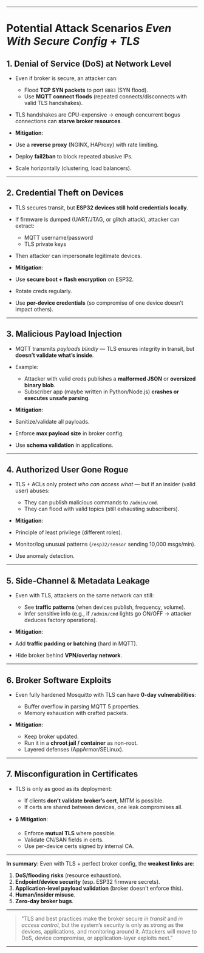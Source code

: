 
---

#  Potential Attack Scenarios *Even With Secure Config + TLS*

## 1. **Denial of Service (DoS) at Network Level**

* Even if broker is secure, an attacker can:

  * Flood **TCP SYN packets** to port `8883` (SYN flood).
  * Use **MQTT connect floods** (repeated connects/disconnects with valid TLS handshakes).
* TLS handshakes are CPU-expensive → enough concurrent bogus connections can **starve broker resources**.
*  **Mitigation**:

  * Use a **reverse proxy** (NGINX, HAProxy) with rate limiting.
  * Deploy **fail2ban** to block repeated abusive IPs.
  * Scale horizontally (clustering, load balancers).

---

## 2. **Credential Theft on Devices**

* TLS secures transit, but **ESP32 devices still hold credentials locally**.
* If firmware is dumped (UART/JTAG, or glitch attack), attacker can extract:

  * MQTT username/password
  * TLS private keys
* Then attacker can impersonate legitimate devices.
*  **Mitigation**:

  * Use **secure boot + flash encryption** on ESP32.
  * Rotate creds regularly.
  * Use **per-device credentials** (so compromise of one device doesn’t impact others).

---

## 3. **Malicious Payload Injection**

* MQTT transmits *payloads blindly* — TLS ensures integrity in transit, but **doesn’t validate what’s inside**.
* Example:

  * Attacker with valid creds publishes a **malformed JSON** or **oversized binary blob**.
  * Subscriber app (maybe written in Python/Node.js) **crashes or executes unsafe parsing**.
*  **Mitigation**:

  * Sanitize/validate all payloads.
  * Enforce **max payload size** in broker config.
  * Use **schema validation** in applications.

---

## 4. **Authorized User Gone Rogue**

* TLS + ACLs only protect *who can access what* — but if an insider (valid user) abuses:

  * They can publish malicious commands to `/admin/cmd`.
  * They can flood with valid topics (still exhausting subscribers).
*  **Mitigation**:

  * Principle of least privilege (different roles).
  * Monitor/log unusual patterns (`/esp32/sensor` sending 10,000 msgs/min).
  * Use anomaly detection.

---

## 5. **Side-Channel & Metadata Leakage**

* Even with TLS, attackers on the same network can still:

  * See **traffic patterns** (when devices publish, frequency, volume).
  * Infer sensitive info (e.g., if `/admin/cmd` lights go ON/OFF → attacker deduces factory operations).
*  **Mitigation**:

  * Add **traffic padding or batching** (hard in MQTT).
  * Hide broker behind **VPN/overlay network**.

---

## 6. **Broker Software Exploits**

* Even fully hardened Mosquitto with TLS can have **0-day vulnerabilities**:

  * Buffer overflow in parsing MQTT 5 properties.
  * Memory exhaustion with crafted packets.
* **Mitigation**:

  * Keep broker updated.
  * Run it in a **chroot jail / container** as non-root.
  * Layered defenses (AppArmor/SELinux).

---

## 7. **Misconfiguration in Certificates**

* TLS is only as good as its deployment:

  * If clients **don’t validate broker’s cert**, MITM is possible.
  * If certs are shared between devices, one leak compromises all.
* 🔒 **Mitigation**:

  * Enforce **mutual TLS** where possible.
  * Validate CN/SAN fields in certs.
  * Use per-device certs signed by internal CA.

---

**In summary**:
Even with TLS + perfect broker config, the **weakest links are**:

1. **DoS/flooding risks** (resource exhaustion).
2. **Endpoint/device security** (esp. ESP32 firmware secrets).
3. **Application-level payload validation** (broker doesn’t enforce this).
4. **Human/insider misuse**.
5. **Zero-day broker bugs**.

---

> "TLS and best practices make the broker secure *in transit* and *in access control*, but the system’s security is only as strong as the devices, applications, and monitoring around it. Attackers will move to DoS, device compromise, or application-layer exploits next."

---

